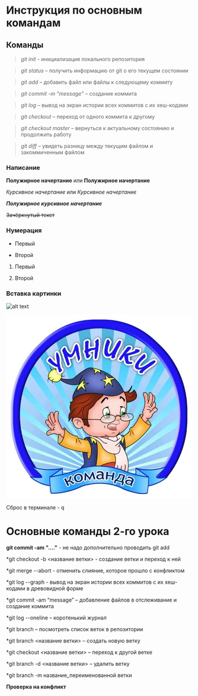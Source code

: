 # Инструкция по основным командам

## Команды

> *git init* - инициализация локального репозитория

> *git status* – получить информацию от git о его текущем состоянии

> *git add* – добавить файл или файлы к следующему коммиту

> *git commit -m “message”* – создание коммита

> *git log* – вывод на экран истории всех коммитов с их хеш-кодами

> *git checkout* – переход от одного коммита к другому

> *git checkout master* – вернуться к актуальному состоянию и продолжить работу

> *git diff* – увидеть разницу между текущим файлом и закоммиченным файлом

### Написание

**Полужирное начертание** или __Полужирное начертание__

*Курсивное начертание* или _Курсивное начертание_

***Полужирное курсивное начертание***

~~Зачёркнутый текст~~

### Нумерация

* Первый 

* Второй

1. Первый 

2. Второй

### Вставка картинки

![alt text](http://url/to/img.png)

![Umnik](UM.jpeg)

Сброс в терминале - q

# Основные команды 2-го урока

**git commit -am "...."** - не надо дополнительно проводить git add

*git checkout  -b <название ветки> - создание ветки и переход к ней

*git merge --abort - отменить слияние, которое прошло с конфликтом

*git log --graph - вывод на экран истории всех коммитов с их хеш-кодами в древовидной форме

*git commit -am “message” – добавление файлов в отслеживание и создание коммита

*git log --oneline – коротенький журнал

*git branch – посмотреть список веток в репозитории

*git branch <название ветки> – создать новую ветку

*git checkout <название ветки> – переход к другой ветке

*git branch -d <название ветки> – удалить ветку

*git branch -m название_переименованной ветки

**Проверка на конфликт**